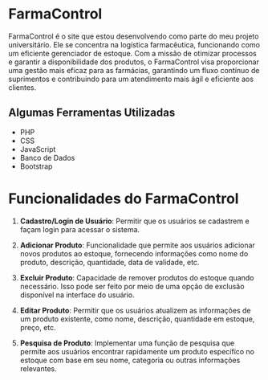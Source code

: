 # FarmaControl

FarmaControl é o site que estou desenvolvendo como parte do meu projeto universitário. Ele se concentra na logística farmacêutica, funcionando como um eficiente gerenciador de estoque. Com a missão de otimizar processos e garantir a disponibilidade dos produtos, o FarmaControl visa proporcionar uma gestão mais eficaz para as farmácias, garantindo um fluxo contínuo de suprimentos e contribuindo para um atendimento mais ágil e eficiente aos clientes.

## Algumas Ferramentas Utilizadas

- PHP
- CSS
- JavaScript
- Banco de Dados
- Bootstrap

# Funcionalidades do FarmaControl

1. **Cadastro/Login de Usuário**: Permitir que os usuários se cadastrem e façam login para acessar o sistema.

2. **Adicionar Produto**: Funcionalidade que permite aos usuários adicionar novos produtos ao estoque, fornecendo informações como nome do produto, descrição, quantidade, data de validade, etc.

3. **Excluir Produto**: Capacidade de remover produtos do estoque quando necessário. Isso pode ser feito por meio de uma opção de exclusão disponível na interface do usuário.

4. **Editar Produto**: Permitir que os usuários atualizem as informações de um produto existente, como nome, descrição, quantidade em estoque, preço, etc.

5. **Pesquisa de Produto**: Implementar uma função de pesquisa que permite aos usuários encontrar rapidamente um produto específico no estoque com base em seu nome, categoria ou outras informações relevantes.
